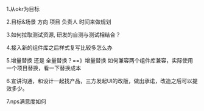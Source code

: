 1.从okr为目标

2.目标&场景  方向  项目 负责人 时间来做规划

3.如何拉取测试资源, 研发的自测与测试相结合？

4.接入新的组件库之后样式复写比较多怎么办

5.增量替换 还是 全量替换？==》增量替换 如何兼容两个组件库兼容，实际使用一个项目替换，看一下替换成本

6.宣讲沟通，和设计一起找产品，三方发起UI的改版，做出承诺，改造之后可以提效多少。

7.nps满意度如何

